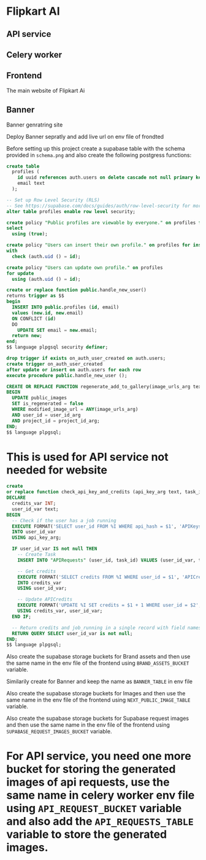 # Flipkart AI

## API service 

## Celery worker

## Frontend
The main website of Flipkart Ai

## Banner
Banner genratring site

Deploy Banner sepratly and add live url on  env file of frondted 



Before setting up this project create a supabase table with the schema provided in `schema.png` and also create the following postgress functions:

```sql
create table
  profiles (
    id uuid references auth.users on delete cascade not null primary key,
    email text
  );

-- Set up Row Level Security (RLS)
-- See https://supabase.com/docs/guides/auth/row-level-security for more details.
alter table profiles enable row level security;

create policy "Public profiles are viewable by everyone." on profiles for
select
  using (true);

create policy "Users can insert their own profile." on profiles for insert
with
  check (auth.uid () = id);

create policy "Users can update own profile." on profiles
for update
  using (auth.uid () = id);

create or replace function public.handle_new_user() 
returns trigger as $$
begin
  INSERT INTO public.profiles (id, email)
  values (new.id, new.email)
  ON CONFLICT (id) 
  DO 
    UPDATE SET email = new.email;
  return new;
end;
$$ language plpgsql security definer;

drop trigger if exists on_auth_user_created on auth.users;
create trigger on_auth_user_created
after update or insert on auth.users for each row
execute procedure public.handle_new_user ();
```

```sql
CREATE OR REPLACE FUNCTION regenerate_add_to_gallery(image_urls_arg text[], user_id_arg uuid, project_id_arg uuid) returns void as $$
BEGIN
  UPDATE public_images
  SET is_regenerated = false
  WHERE modified_image_url = ANY(image_urls_arg)
  AND user_id = user_id_arg
  AND project_id = project_id_arg;
END;
$$ language plpgsql;
```

# This is used for API service not needed for website
```sql
create
or replace function check_api_key_and_credits (api_key_arg text, task_id_arg text) returns table (should_process boolean) as $$
DECLARE
  credits_var INT;
  user_id_var text;
BEGIN
  -- Check if the user has a job running
  EXECUTE FORMAT('SELECT user_id FROM %I WHERE api_hash = $1', 'APIKeys')
  INTO user_id_var
  USING api_key_arg;

  IF user_id_var IS not null THEN
    -- Create Task
    INSERT INTO "APIRequests" (user_id, task_id) VALUES (user_id_var, task_id_arg);

    -- Get credits
    EXECUTE FORMAT('SELECT credits FROM %I WHERE user_id = $1', 'APICredits')
    INTO credits_var
    USING user_id_var;

    -- Update APICredits
    EXECUTE FORMAT('UPDATE %I SET credits = $1 + 1 WHERE user_id = $2', 'APICredits')
    USING credits_var, user_id_var;
  END IF;

  -- Return credits and job_running in a single record with field names
  RETURN QUERY SELECT user_id_var is not null;
END;
$$ language plpgsql;
```


Also create the supabase storage buckets for Brand assets and then use the same name in the env file of the frontend using `BRAND_ASSETS_BUCKET` variable.

Similarily create for Banner and keep the name as `BANNER_TABLE` in env file

Also create the supabase storage buckets for Images and then use the same name in the env file of the frontend using `NEXT_PUBLIC_IMAGE_TABLE` variable.

Also create the supabase storage buckets for Supabase request images and then use the same name in the env file of the frontend using `SUPABASE_REQUEST_IMAGES_BUCKET` variable.

# For API service, you need one more bucket for storing the generated images of api requests, use the same name in celery worker env file using `API_REQUEST_BUCKET` variable and also add the `API_REQUESTS_TABLE` variable to store the generated images.
